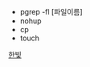 - pgrep -fl [파일이름]
- nohup
- cp
- touch

[한빛](https://www.hanbit.co.kr/channel/category/category_view.html?cms_code=CMS6390061632)

